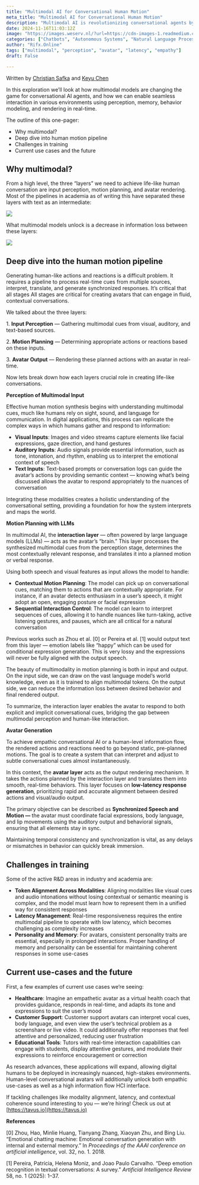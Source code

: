 ```yaml
---
title: "Multimodal AI for Conversational Human Motion"
meta_title: "Multimodal AI for Conversational Human Motion"
description: "Multimodal AI is revolutionizing conversational agents by integrating input perception, motion planning, and avatar rendering to enhance human-like interactions. This approach reduces information loss between these layers, enabling avatars to process multimodal cues from visual, auditory, and text sources for fluid conversations. Key challenges include aligning modalities, managing latency, and maintaining personality consistency. Current applications span healthcare, customer support, and education, with potential for further development in complex environments, enhancing empathetic communication and information flow."
date: 2024-11-16T11:03:12Z
image: "https://images.weserv.nl/?url=https://cdn-images-1.readmedium.com/v2/resize:fit:800/1*zANW8t-IxPlkyxX-5_9Ayw.png"
categories: ["Chatbots", "Autonomous Systems", "Natural Language Processing"]
author: "Rifx.Online"
tags: ["multimodal", "perception", "avatar", "latency", "empathy"]
draft: False

---
```


Written by [Christian Safka](https://www.linkedin.com/in/christiansafka/) and [Keyu Chen](https://www.linkedin.com/in/keyu-chen-3a3026143/?locale=en_US)



In this exploration we’ll look at how multimodal models are changing the game for conversational AI agents, and how we can enable seamless interaction in various environments using perception, memory, behavior modeling, and rendering in real\-time.

The outline of this one\-pager:

* Why multimodal?
* Deep dive into human motion pipeline
* Challenges in training
* Current use cases and the future

## Why multimodal?

From a high level, the three “layers” we need to achieve life\-like human conversation are input perception, motion planning, and avatar rendering. Most of the pipelines in academia as of writing this have separated these layers with text as an intermediate:

![](https://images.weserv.nl/?url=https://cdn-images-1.readmedium.com/v2/resize:fit:800/1*4a8JvOVbsP8mY3AjiPgNPA.png)

What multimodal models unlock is a decrease in information loss between these layers:

![](https://images.weserv.nl/?url=https://cdn-images-1.readmedium.com/v2/resize:fit:800/1*VUFhrwLA7sUFmHwidb7DWg.png)

## Deep dive into the human motion pipeline

Generating human\-like actions and reactions is a difficult problem. It requires a pipeline to process real\-time cues from multiple sources, interpret, translate, and generate synchronized responses. It’s critical that all stages All stages are critical for creating avatars that can engage in fluid, contextual conversations.

We talked about the three layers:

1\. **Input Perception** — Gathering multimodal cues from visual, auditory, and text\-based sources.

2\. **Motion Planning** — Determining appropriate actions or reactions based on these inputs.

3\. **Avatar Output** — Rendering these planned actions with an avatar in real\-time.

Now lets break down how each layers crucial role in creating life\-like conversations.

**Perception of Multimodal Input**

Effective human motion synthesis begins with understanding multimodal cues, much like humans rely on sight, sound, and language for communication. In digital applications, this process can replicate the complex ways in which humans gather and respond to information:

* **Visual Inputs**: Images and video streams capture elements like facial expressions, gaze direction, and hand gestures
* **Auditory Inputs**: Audio signals provide essential information, such as tone, intonation, and rhythm, enabling us to interpret the emotional context of speech
* **Text Inputs**: Text\-based prompts or conversation logs can guide the avatar’s actions by providing semantic context — knowing what’s being discussed allows the avatar to respond appropriately to the nuances of conversation

Integrating these modalities creates a holistic understanding of the conversational setting, providing a foundation for how the system interprets and maps the world.

**Motion Planning with LLMs**

In multimodal AI, the **interaction layer** — often powered by large language models (LLMs) — acts as the avatar’s “brain.” This layer processes the synthesized multimodal cues from the perception stage, determines the most contextually relevant response, and translates it into a planned motion or verbal response.

Using both speech and visual features as input allows the model to handle:

* **Contextual Motion Planning**: The model can pick up on conversational cues, matching them to actions that are contextually appropriate. For instance, if an avatar detects enthusiasm in a user’s speech, it might adopt an open, engaging posture or facial expression
* **Sequential Interaction Control**: The model can learn to interpret sequences of cues, allowing it to handle nuances like turn\-taking, active listening gestures, and pauses, which are all critical for a natural conversation

Previous works such as Zhou et al. \[0] or Pereira et al. \[1] would output text from this layer — emotion labels like “happy” which can be used for conditional expression generation. This is very lossy and the expressions will never be fully aligned with the output speech.

The beauty of multimodality in motion planning is both in input and output. On the input side, we can draw on the vast language model’s world knowledge, even as it is trained to align multimodal tokens. On the output side, we can reduce the information loss between desired behavior and final rendered output.

To summarize, the interaction layer enables the avatar to respond to both explicit and implicit conversational cues, bridging the gap between multimodal perception and human\-like interaction.

**Avatar Generation**

To achieve empathic conversational AI or a human\-level information flow, the rendered actions and reactions need to go beyond static, pre\-planned motions. The goal is to create a system that can interpret and adjust to subtle conversational cues almost instantaneously.

In this context, the **avatar layer** acts as the output rendering mechanism. It takes the actions planned by the interaction layer and translates them into smooth, real\-time behaviors. This layer focuses on **low\-latency response generation**, prioritizing rapid and accurate alignment between desired actions and visual/audio output.

The primary objective can be described as **Synchronized Speech and Motion —** the avatar must coordinate facial expressions, body language, and lip movements using the auditory output and behavioral signals, ensuring that all elements stay in sync.

Maintaining temporal consistency and synchronization is vital, as any delays or mismatches in behavior can quickly break immersion.

## Challenges in training

Some of the active R\&D areas in industry and academia are:

* **Token Alignment Across Modalities**: Aligning modalities like visual cues and audio intonations without losing contextual or semantic meaning is complex, and the model must learn how to represent them in a unified way for consistent responses
* **Latency Management**: Real\-time responsiveness requires the entire multimodal pipeline to operate with low latency, which becomes challenging as complexity increases
* **Personality and Memory**: For avatars, consistent personality traits are essential, especially in prolonged interactions. Proper handling of memory and personality can be essential for maintaining coherent responses in some use\-cases

## Current use\-cases and the future

First, a few examples of current use cases we’re seeing:

* **Healthcare**: Imagine an empathetic avatar as a virtual health coach that provides guidance, responds in real\-time, and adapts its tone and expressions to suit the user’s mood
* **Customer Support**: Customer support avatars can interpret vocal cues, body language, and even view the user’s technical problem as a screenshare or live video. It could additionally offer responses that feel attentive and personalized, reducing user frustration
* **Educational Tools**: Tutors with real\-time interaction capabilities can engage with students, display attentive gestures, and modulate their expressions to reinforce encouragement or correction

As research advances, these applications will expand, allowing digital humans to be deployed in increasingly nuanced, high\-stakes environments. Human\-level conversational avatars will additionally unlock both empathic use\-cases as well as a high information flow HCI interface.

If tackling challenges like modality alignment, latency, and contextual coherence sound interesting to you — we’re hiring! Check us out at [https://tavus.io](https://tavus.io)

**References**

\[0] Zhou, Hao, Minlie Huang, Tianyang Zhang, Xiaoyan Zhu, and Bing Liu. “Emotional chatting machine: Emotional conversation generation with internal and external memory.” In *Proceedings of the AAAI conference on artificial intelligence*, vol. 32, no. 1\. 2018\.

\[1] Pereira, Patrícia, Helena Moniz, and Joao Paulo Carvalho. “Deep emotion recognition in textual conversations: A survey.” *Artificial Intelligence Review* 58, no. 1 (2025\): 1–37\.


